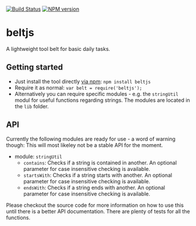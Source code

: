 [![Build Status](https://travis-ci.org/lxanders/belt.svg?branch=master)](https://travis-ci.org/lxanders/belt)
[![NPM version](https://badge.fury.io/js/beltjs.svg)](http://badge.fury.io/js/beltjs)

# beltjs

A lightweight tool belt for basic daily tasks.

## Getting started

- Just install the tool directly [via npm](https://www.npmjs.org/package/beltjs): `npm install beltjs`
- Require it as normal: `var belt = require('beltjs');`
- Alternatively you can require specific modules - e.g. the `stringUtil` modul for useful functions regarding strings. The modules are located in the `lib` folder.

## API

Currently the following modules are ready for use - a word of warning though: This will most likeley not be a stable API for the moment.

- module: `stringUtil`
  - `contains`: Checks if a string is contained in another. An optional parameter for case insensitive checking is available.
  - `startsWith`: Checks if a string starts with another. An optional parameter for case insensitive checking is available.
  - `endsWith`: Checks if a string ends with another. An optional parameter for case insensitive checking is available.

Please checkout the source code for more information on how to use this until there is a better API documentation. There are plenty of tests for all the functions.
